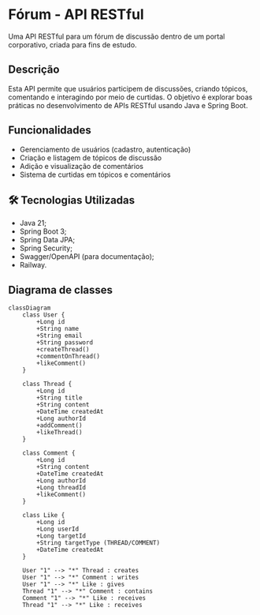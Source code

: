 # Fórum - API RESTful
Uma API RESTful para um fórum de discussão dentro de um portal corporativo, criada para fins de estudo.

## Descrição
Esta API permite que usuários participem de discussões, criando tópicos, comentando e interagindo por meio de curtidas. O objetivo é explorar boas práticas no desenvolvimento de APIs RESTful usando Java e Spring Boot.

## Funcionalidades
- Gerenciamento de usuários (cadastro, autenticação)
- Criação e listagem de tópicos de discussão
- Adição e visualização de comentários
- Sistema de curtidas em tópicos e comentários

## 🛠 Tecnologias Utilizadas
- Java 21;
- Spring Boot 3;
- Spring Data JPA;
- Spring Security;
- Swagger/OpenAPI (para documentação);
- Railway.


## Diagrama de classes 

```mermaid
classDiagram
    class User {
        +Long id
        +String name
        +String email
        +String password
        +createThread()
        +commentOnThread()
        +likeComment()
    }

    class Thread {
        +Long id
        +String title
        +String content
        +DateTime createdAt
        +Long authorId
        +addComment()
        +likeThread()
    }

    class Comment {
        +Long id
        +String content
        +DateTime createdAt
        +Long authorId
        +Long threadId
        +likeComment()
    }

    class Like {
        +Long id
        +Long userId
        +Long targetId
        +String targetType (THREAD/COMMENT)
        +DateTime createdAt
    }

    User "1" --> "*" Thread : creates
    User "1" --> "*" Comment : writes
    User "1" --> "*" Like : gives
    Thread "1" --> "*" Comment : contains
    Comment "1" --> "*" Like : receives
    Thread "1" --> "*" Like : receives
```
